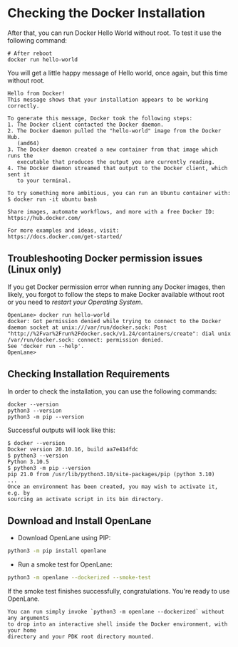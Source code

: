 # Checking the Docker Installation

After that, you can run Docker Hello World without root. To test it use the following command:

```shell
# After reboot
docker run hello-world
```

You will get a little happy message of Hello world, once again, but this time without root.

```
Hello from Docker!
This message shows that your installation appears to be working correctly.

To generate this message, Docker took the following steps:
1. The Docker client contacted the Docker daemon.
2. The Docker daemon pulled the "hello-world" image from the Docker Hub.
   (amd64)
3. The Docker daemon created a new container from that image which runs the
   executable that produces the output you are currently reading.
4. The Docker daemon streamed that output to the Docker client, which sent it
   to your terminal.

To try something more ambitious, you can run an Ubuntu container with:
$ docker run -it ubuntu bash

Share images, automate workflows, and more with a free Docker ID:
https://hub.docker.com/

For more examples and ideas, visit:
https://docs.docker.com/get-started/
```

## Troubleshooting Docker permission issues (Linux only)

If you get Docker permission error when running any Docker images, then likely,
you forgot to follow the steps to make Docker available without root or you need to _restart your Operating System_.

```
OpenLane> docker run hello-world
docker: Got permission denied while trying to connect to the Docker daemon socket at unix:///var/run/docker.sock: Post "http://%2Fvar%2Frun%2Fdocker.sock/v1.24/containers/create": dial unix /var/run/docker.sock: connect: permission denied.
See 'docker run --help'.
OpenLane>
```

## Checking Installation Requirements

In order to check the installation, you can use the following commands:

```
docker --version
python3 --version
python3 -m pip --version
```

Successful outputs will look like this:

```
$ docker --version
Docker version 20.10.16, build aa7e414fdc
$ python3 --version
Python 3.10.5
$ python3 -m pip --version
pip 21.0 from /usr/lib/python3.10/site-packages/pip (python 3.10)
...
Once an environment has been created, you may wish to activate it, e.g. by
sourcing an activate script in its bin directory.
```

## Download and Install OpenLane

- Download OpenLane using PIP:

```sh
python3 -m pip install openlane
```

- Run a smoke test for OpenLane:

```sh
python3 -m openlane --dockerized --smoke-test
```

If the smoke test finishes successfully, congratulations. You're ready to use OpenLane.

```{note}
You can run simply invoke `python3 -m openlane --dockerized` without any arguments
to drop into an interactive shell inside the Docker environment, with your home
directory and your PDK root directory mounted.
```
